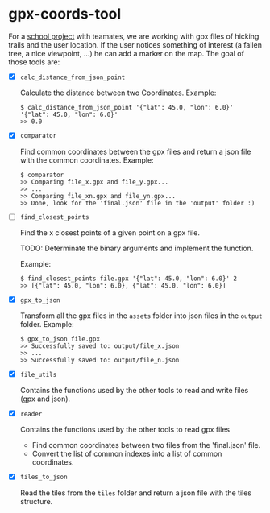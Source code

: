 # gpx-coords-tool

For a [school project](https://github.com/projetDansLaMontagne) with teamates, we are working with gpx files of hicking trails and the user location. If the user notices something of interest (a fallen tree, a nice viewpoint, ...) he can add a marker on the map. The goal of those tools are:

- [x] `calc_distance_from_json_point`

  Calculate the distance between two Coordinates.
  Example:
  ```
  $ calc_distance_from_json_point '{"lat": 45.0, "lon": 6.0}' '{"lat": 45.0, "lon": 6.0}'
  >> 0.0
  ```

- [x] `comparator`

  Find common coordinates between the gpx files and return a json file with the common coordinates.
    Example:
    ```
    $ comparator
    >> Comparing file_x.gpx and file_y.gpx...
    >> ...
    >> Comparing file_xn.gpx and file_yn.gpx...
    >> Done, look for the 'final.json' file in the 'output' folder :)
    ```

- [ ] `find_closest_points`

  Find the x closest points of a given point on a gpx file.
  
  TODO: Determinate the binary arguments and implement the function.

  Example:
  ```
  $ find_closest_points file.gpx '{"lat": 45.0, "lon": 6.0}' 2
  >> [{"lat": 45.0, "lon": 6.0}, {"lat": 45.0, "lon": 6.0}]
  ```
  
- [x] `gpx_to_json`

    Transform all the gpx files in the `assets` folder into json files in the `output` folder.
    Example:
    ```
    $ gpx_to_json file.gpx
    >> Successfully saved to: output/file_x.json
    >> ...
    >> Successfully saved to: output/file_n.json
    ```

- [x] `file_utils`

    Contains the functions used by the other tools to read and write files (gpx and json).

- [x] `reader`

    Contains the functions used by the other tools to read gpx files
  - Find common coordinates between two files from the 'final.json' file.
  - Convert the list of common indexes into a list of common coordinates.

- [x] `tiles_to_json`

    Read the tiles from the `tiles` folder and return a json file with the tiles structure.
